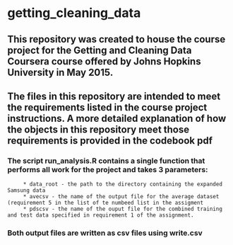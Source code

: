 # getting_cleaning_data
## This repository was created to house the course project for the Getting and Cleaning Data Coursera course offered by Johns Hopkins University in May 2015.
## The files in this repository are intended to meet the requirements listed in the course project instructions.  A more detailed explanation of how the objects in this repository meet those requirements is provided in the codebook pdf 
### The script run_analysis.R contains a single function that performs all work for the project and takes 3 parameters:
         * data_root - the path to the directory containing the expanded Samsung data
         * avecsv - the name of the output file for the average dataset (requirement 5 in the list of te numbeed list in the assigment 
         * pdscsv - the name of the ouput file for the combined training and test data specified in requirement 1 of the assignment.

### Both output files are written as csv files using write.csv 

